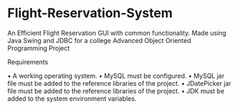 # Flight-Reservation-System
An Efficient Flight Reservation GUI with common functionality. Made using Java Swing and JDBC for a college Advanced Object Oriented Programming Project

Requirements

•	A working operating system.
•	MySQL must be configured.
•	MySQL jar file must be added to the reference libraries of the project.
•	JDatePicker jar file must be added to the reference libraries of the project.
•	JDK must be added to the system environment variables.


